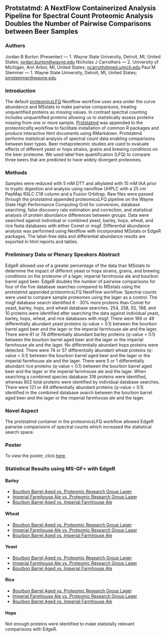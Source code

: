 ## Protstatmd: A NextFlow Containerized Analysis Pipeline for Spectral Count Proteomic Analysis Doubles the Number of Pairwise Comparisons between Beer Samples

### Authors

Jordan B Burton (Presenter) — 1. Wayne State University, Detroit, MI, United States; jordan.burton@wayne.edu
Nicholas J Carruthers  — 2. University of Michigan, Ann Arbor, MI, United States; ncarruth@med.umich.edu 
Paul M Stemmer  — 1. Wayne State University, Detroit, MI, United States; pmstemmer@wayne.edu  

### Introduction
The default [proteomicsLFQ](https://nf-co.re/proteomicslfq) Nextflow workflow uses area under the curve abundance and MSstats to make pairwise comparisons, treating unquantified proteins as missing values.  In contrast spectral counting includes unquantified proteins allowing us to statistically assess proteins missing from one or more sample. [Protstatmd](https://github.com/ncarrut/protstatmd) was appended to the proteomicslfq workflow to facilitate installation of common R packages and produce interactive html documents using RMarkdown. Protstatmd performs statistical analysis of spectral count data enabling comparisons between beer types. Beer metaproteomic studies are used to evaluate effects of different yeast or hops strains, grains and brewing conditions on the beer proteome. We used label free quantification (LFQ) to compare three beers that are predicted to have widely divergent proteomes. 

### Methods
Samples were reduced with 5 mM DTT and alkylated with 15 mM IAA prior to tryptic digestion and analysis using nanoflow UHPLC with a 25 cm PepMap RSLC C18 column and a Fusion Orbitrap. Raw files were passed through the protstatmd appended proteomicsLFQ pipeline on the Wayne State High Performance Computing Grid for conversion, database searching, false discovery rate estimation and correction, and statistical analysis of protein abundance differences between groups. Data were searched against individual or combined yeast, barley, hops, wheat, and rice fasta databases with either Comet or msgf. Differential abundance analysis was performed using Nextflow with incorporated MSstats or EdgeR packages. The label-free data and differential abundance results are exported in html reports and tables.

### Preliminary Data or Plenary Speakers Abstract
EdgeR allowed use of a greater percentage of the data than MSstats to determine the impact of different yeast or hops strains, grains, and brewing conditions on the proteome of a lager, imperial farmhouse ale and bourbon barrel aged beer. EdgeR doubles the number of pairwise comparisons for four of the five database searches compared to MSstats using the protstatmd appended proteomicsLFQ NextFlow workflow. Spectral counts were used to compare sample proteomes using the lager as a control. The msgf database search identified 6 - 30% more proteins than Comet for yeast, barley, hops, and wheat database searches. 254, 258, 92, 188, and 10 proteins were identified after searching the data against individual yeast, barley, hops, wheat, and rice databases with msgf. There were 169 or 49 differentially abundant yeast proteins (q-value < 0.1) between the bourbon barrel aged beer and the lager or the imperial farmhouse ale and the lager. There were 61 or 78 differentially abundant barley proteins (q-value < 0.1) between the bourbon barrel aged beer and the lager or the imperial farmhouse ale and the lager. No differentially abundant hops proteins were detected. There were 74 or 57 differentially abundant wheat proteins (q-value < 0.1) between the bourbon barrel aged beer and the lager or the imperial farmhouse ale and the lager. There were 5 or 1 differentially abundant rice proteins (q-value < 0.1) between the bourbon barrel aged beer and the lager or the imperial farmhouse ale and the lager. When searching a combined species database 316 proteins were identified, whereas 802 total proteins were identified by individual database searches. There were 121 or 49 differentially abundant proteins (q-value < 0.1) identified in the combined database search between the bourbon barrel aged beer and the lager or the imperial farmhouse ale and the lager.

### Novel Aspect
The protstatmd container in the proteomicsLFQ workflow allowed EdgeR pairwise comparisons of spectral counts which increased the statistical search space.

### Poster

To view the poster, click [here]().

### Statistical Results using MS-GF+ with EdgeR

#### Barley

- [Bourbon Barrel Aged vs. Proteomic Research Group Lager](ASMS2021/Barley/BBA.PRG_Beer.html)
- [Imperial Farmhouse Ale vs. Proteomic Research Group Lager](ASMS2021/Barley/IFHA.PRG_Beer.html)
- [Bourbon Barrel Aged vs. Imperial Farmhouse Ale](ASMS2021/Barley/BBA.IFHA.html)

#### Wheat
- [Bourbon Barrel Aged vs. Proteomic Research Group Lager](ASMS2021/Wheat/BBA.PRG_Beer.html)
- [Imperial Farmhouse Ale vs. Proteomic Research Group Lager](ASMS2021/Wheat/IFHA.PRG_Beer.html)
- [Bourbon Barrel Aged vs. Imperial Farmhouse Ale](ASMS2021/Wheat/BBA.IFHA.html)

#### Yeast

- [Bourbon Barrel Aged vs. Proteomic Research Group Lager](ASMS2021/Yeast/BBA.PRG_Beer.html)
- [Imperial Farmhouse Ale vs. Proteomic Research Group Lager](ASMS2021/Yeast/IFHA.PRG_Beer.html)
- [Bourbon Barrel Aged vs. Imperial Farmhouse Ale](ASMS2021/Yeast/BBA.IFHA.html)

#### Rice

- [Bourbon Barrel Aged vs. Proteomic Research Group Lager](ASMS2021/Rice/BBA.PRG_Beer.html)
- [Imperial Farmhouse Ale vs. Proteomic Research Group Lager](ASMS2021/Rice/IFHA.PRG_Beer.html)
- [Bourbon Barrel Aged vs. Imperial Farmhouse Ale](ASMS2021/Rice/BBA.IFHA.html)

#### Hops

Not enough proteins were identified to make statistally relevant comparisons with EdgeR.
